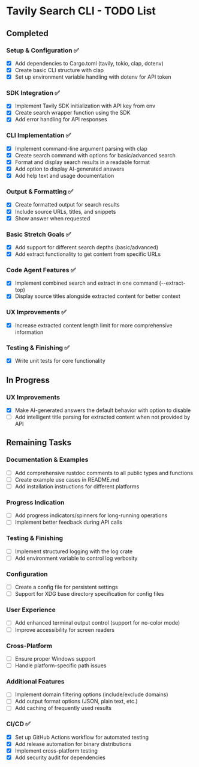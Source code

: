 # Tavily Search CLI - TODO List

## Completed

### Setup & Configuration ✅
- [x] Add dependencies to Cargo.toml (tavily, tokio, clap, dotenv)
- [x] Create basic CLI structure with clap
- [x] Set up environment variable handling with dotenv for API token

### SDK Integration ✅
- [x] Implement Tavily SDK initialization with API key from env
- [x] Create search wrapper function using the SDK
- [x] Add error handling for API responses

### CLI Implementation ✅
- [x] Implement command-line argument parsing with clap
- [x] Create search command with options for basic/advanced search
- [x] Format and display search results in a readable format
- [x] Add option to display AI-generated answers
- [x] Add help text and usage documentation

### Output & Formatting ✅
- [x] Create formatted output for search results
- [x] Include source URLs, titles, and snippets
- [x] Show answer when requested

### Basic Stretch Goals ✅
- [x] Add support for different search depths (basic/advanced)
- [x] Add extract functionality to get content from specific URLs

### Code Agent Features ✅
- [x] Implement combined search and extract in one command (--extract-top)
- [x] Display source titles alongside extracted content for better context

### UX Improvements ✅
- [x] Increase extracted content length limit for more comprehensive information

### Testing & Finishing ✅
- [x] Write unit tests for core functionality

## In Progress

### UX Improvements
- [x] Make AI-generated answers the default behavior with option to disable
- [ ] Add intelligent title parsing for extracted content when not provided by API

## Remaining Tasks

### Documentation & Examples
- [ ] Add comprehensive rustdoc comments to all public types and functions
- [ ] Create example use cases in README.md
- [ ] Add installation instructions for different platforms

### Progress Indication
- [ ] Add progress indicators/spinners for long-running operations
- [ ] Implement better feedback during API calls

### Testing & Finishing
- [ ] Implement structured logging with the log crate
- [ ] Add environment variable to control log verbosity

### Configuration
- [ ] Create a config file for persistent settings
- [ ] Support for XDG base directory specification for config files

### User Experience
- [ ] Add enhanced terminal output control (support for no-color mode)
- [ ] Improve accessibility for screen readers

### Cross-Platform
- [ ] Ensure proper Windows support
- [ ] Handle platform-specific path issues

### Additional Features
- [ ] Implement domain filtering options (include/exclude domains)
- [ ] Add output format options (JSON, plain text, etc.)
- [ ] Add caching of frequently used results

### CI/CD ✅
- [x] Set up GitHub Actions workflow for automated testing
- [x] Add release automation for binary distributions
- [x] Implement cross-platform testing
- [x] Add security audit for dependencies